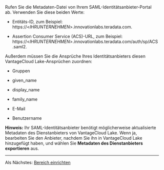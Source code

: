 Rufen Sie die Metadaten-Datei von Ihrem SAML-Identitätsanbieter-Portal ab. Verwenden Sie diese beiden Werte:

-   Entitäts-ID, zum Beispiel: https://\<*IHRUNTERNEHMEN*\>.innovationlabs.teradata.com.

-   Assertion Consumer Service (ACS)-URL, zum Beispiel: https://\<*IHRUNTERNEHMEN*\>.innovationlabs.teradata.com/auth/sp/ACS.saml2.

Außerdem müssen Sie die Ansprüche Ihres Identitätsanbieters diesen VantageCloud Lake-Ansprüchen zuordnen:

-   Gruppen

-   given\_name

-   display\_name

-   family\_name

-   E-Mail

-   Benutzername

**Hinweis:** Ihr SAML-Identitätsanbieter benötigt möglicherweise aktualisierte Metadaten des Dienstanbieters von VantageCloud Lake. Wenn ja, bearbeiten Sie den Anbieter, nachdem Sie ihn in VantageCloud Lake hinzugefügt haben, und wählen Sie **Metadaten des Dienstanbieters exportieren** aus.

------------------------------------------------------------------------

Als Nächstes: [Bereich einrichten](ruf1680184116601.md)

